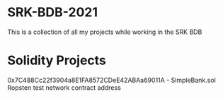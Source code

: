 # SRK-BDB-2021
This is a collection of all my projects while working in the SRK BDB
# Solidity Projects
0x7C488Cc22f3904a8E1FA8572CDeE42ABAa69011A - SimpleBank.sol Ropsten test network contract address